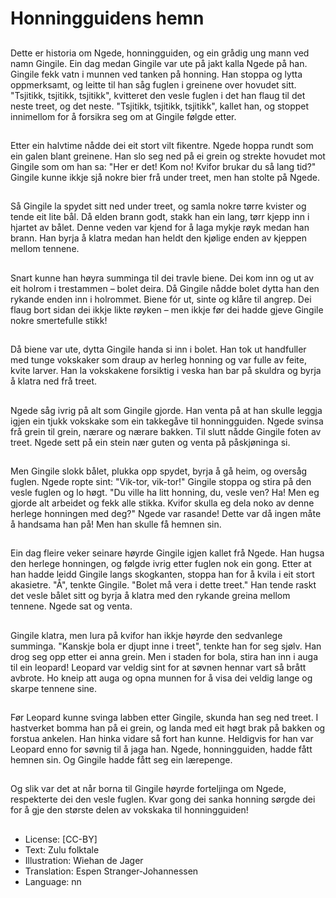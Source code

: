 # Honningguidens hemn

##
Dette er historia om Ngede, honningguiden, og ein grådig ung mann ved namn Gingile. Ein dag medan Gingile var ute på jakt kalla Ngede på han. Gingile fekk vatn i munnen ved tanken på honning. Han stoppa og lytta oppmerksamt, og leitte til han såg fuglen i greinene over hovudet sitt. "Tsjitikk, tsjitikk, tsjitikk", kvitteret den vesle fuglen i det han flaug til det neste treet, og det neste. "Tsjitikk, tsjitikk, tsjitikk", kallet han, og stoppet innimellom for å forsikra seg om at Gingile følgde etter.

##
Etter ein halvtime nådde dei eit stort vilt fikentre. Ngede hoppa rundt som ein galen blant greinene. Han slo seg ned på ei grein og strekte hovudet mot Gingile som om han sa: "Her er det! Kom no! Kvifor brukar du så lang tid?" Gingile kunne ikkje sjå nokre bier frå under treet, men han stolte på Ngede.

##
Så Gingile la spydet sitt ned under treet, og samla nokre tørre kvister og tende eit lite bål. Då elden brann godt, stakk han ein lang, tørr kjepp inn i hjartet av bålet. Denne veden var kjend for å laga mykje røyk medan han brann. Han byrja å klatra medan han heldt den kjølige enden av kjeppen mellom tennene.

##
Snart kunne han høyra summinga til dei travle biene. Dei kom inn og ut av eit holrom i trestammen – bolet deira. Då Gingile nådde bolet dytta han den rykande enden inn i holrommet. Biene fór ut, sinte og klåre til angrep. Dei flaug bort sidan dei ikkje likte røyken – men ikkje før dei hadde gjeve Gingile nokre smertefulle stikk!

##
Då biene var ute, dytta Gingile handa si inn i bolet. Han tok ut handfuller med tunge vokskaker som draup av herleg honning og var fulle av feite, kvite larver. Han la vokskakene forsiktig i veska han bar på skuldra og byrja å klatra ned frå treet.

##
Ngede såg ivrig på alt som Gingile gjorde. Han venta på at han skulle leggja igjen ein tjukk vokskake som ein takkegåve til honningguiden. Ngede svinsa frå grein til grein, nærare og nærare bakken. Til slutt nådde Gingile foten av treet. Ngede sett på ein stein nær guten og venta på påskjøninga si.

##
Men Gingile slokk bålet, plukka opp spydet, byrja å gå heim, og oversåg fuglen. Ngede ropte sint: "Vik-tor, vik-tor!" Gingile stoppa og stira på den vesle fuglen og lo høgt. "Du ville ha litt honning, du, vesle ven? Ha! Men eg gjorde alt arbeidet og fekk alle stikka. Kvifor skulla eg dela noko av denne herlege honningen med deg?" Ngede var rasande! Dette var då ingen måte å handsama han på! Men han skulle få hemnen sin.

##
Ein dag fleire veker seinare høyrde Gingile igjen kallet frå Ngede. Han hugsa den herlege honningen, og følgde ivrig etter fuglen nok ein gong. Etter at han hadde leidd Gingile langs skogkanten, stoppa han for å kvila i eit stort akasietre. "Å", tenkte Gingile. "Bolet må vera i dette treet." Han tende raskt det vesle bålet sitt og byrja å klatra med den rykande greina mellom tennene. Ngede sat og venta.

##
Gingile klatra, men lura på kvifor han ikkje høyrde den sedvanlege summinga. "Kanskje bola er djupt inne i treet", tenkte han for seg sjølv. Han drog seg opp etter ei anna grein. Men i staden for bola, stira han inn i auga til ein leopard! Leopard var veldig sint for at søvnen hennar vart så brått avbrote. Ho kneip att auga og opna munnen for å visa dei veldig lange og skarpe tennene sine.

##
Før Leopard kunne svinga labben etter Gingile, skunda han seg ned treet. I hastverket bomma han på ei grein, og landa med eit høgt brak på bakken og forstua ankelen. Han hinka vidare så fort han kunne. Heldigvis for han var Leopard enno for søvnig til å jaga han. Ngede, honningguiden, hadde fått hemnen sin. Og Gingile hadde fått seg ein lærepenge.

##
Og slik var det at når borna til Gingile høyrde forteljinga om Ngede, respekterte dei den vesle fuglen. Kvar gong dei sanka honning sørgde dei for å gje den største delen av vokskaka til honningguiden!

##
* License: [CC-BY]
* Text: Zulu folktale
* Illustration: Wiehan de Jager
* Translation: Espen Stranger-Johannessen
* Language: nn
